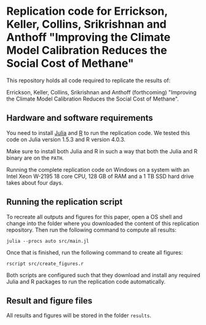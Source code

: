 # Replication code for Errickson, Keller, Collins, Srikrishnan and Anthoff "Improving the Climate Model Calibration Reduces the Social Cost of Methane"

This repository holds all code required to replicate the results of:

Errickson, Keller, Collins, Srikrishnan and Anthoff (forthcoming) "Improving the Climate Model Calibration Reduces the Social Cost of Methane".

## Hardware and software requirements

You need to install [Julia](http://julialang.org/) and [R](https://www.r-project.org/) to run the replication code. We tested this code on Julia version 1.5.3 and R version 4.0.3.

Make sure to install both Julia and R in such a way that both the Julia and R binary are on the `PATH`.

Running the complete replication code on Windows on a system with an Intel Xeon W-2195 18 core CPU, 128 GB of RAM and a 1 TB SSD hard drive takes about four days.

## Running the replication script

To recreate all outputs and figures for this paper, open a OS shell and change into the folder where you downloaded the content of this replication repository. Then run the following command to compute all results:

```
julia --procs auto src/main.jl
```

Once that is finished, run the following command to create all figures:

```
rscript src/create_figures.r
```

Both scripts are configured such that they download and install any required Julia and R packages to run the replication code automatically.

## Result and figure files

All results and figures will be stored in the folder `results`.
